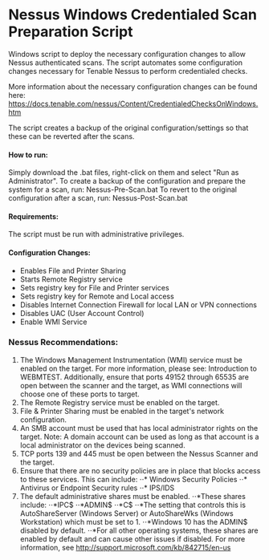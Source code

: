 # Nessus Windows Credentialed Scan Preparation Script

Windows script to deploy the necessary configuration changes to allow Nessus authenticated scans.
The script automates some configuration changes necessary for Tenable Nessus to perform credentialed checks.

More information about the necessary configuration changes can be found here: https://docs.tenable.com/nessus/Content/CredentialedChecksOnWindows.htm

The script creates a backup of the original configuration/settings so that these can be reverted after the scans.

#### How to run:
Simply download the .bat files, right-click on them and select "Run as Administrator".
To create a backup of the configuration and prepare the system for a scan, run: Nessus-Pre-Scan.bat
To revert to the original configuration after a scan, run: Nessus-Post-Scan.bat

#### Requirements: 
The script must be run with administrative privileges.

#### Configuration Changes:
- Enables File and Printer Sharing
- Starts Remote Registry service
- Sets registry key for File and Printer services 
- Sets registry key for Remote and Local access
- Disables Internet Connection Firewall for local LAN or VPN connections
- Disables UAC (User Account Control)
- Enable WMI Service

### Nessus Recommendations:
1. The Windows Management Instrumentation (WMI) service must be enabled on the target. For more information, please see: Introduction to WEBMTEST. Additionally, ensure that ports 49152 through 65535 are open between the scanner and the target, as WMI connections will choose one of these ports to target.
2. The Remote Registry service must be enabled on the target.
3. File & Printer Sharing must be enabled in the target's network configuration.
4. An SMB account must be used that has local administrator rights on the target.
Note: A domain account can be used as long as that account is a local administrator on the devices being scanned.
5. TCP ports 139 and 445 must be open between the Nessus Scanner and the target.
6. Ensure that there are no security policies are in place that blocks access to these services. This can include:
⋅⋅* Windows Security Policies
⋅⋅* Antivirus or Endpoint Security rules
⋅⋅* IPS/IDS
7. The default administrative shares must be enabled.
⋅⋅*These shares include:
⋅⋅*IPC$
⋅⋅*ADMIN$
⋅⋅*C$
⋅⋅*The setting that controls this is AutoShareServer (Windows Server) or AutoShareWks (Windows Workstation) which must be set to 1.
⋅⋅*Windows 10 has the ADMIN$ disabled by default.
⋅⋅*For all other operating systems, these shares are enabled by default and can cause other issues if disabled. For more information, see http://support.microsoft.com/kb/842715/en-us
